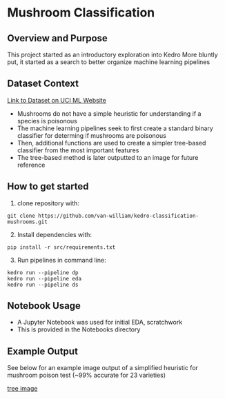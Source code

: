 # Mushroom Classification

## Overview and Purpose

This project started as an introductory exploration into Kedro
More bluntly put, it started as a search to better organize machine learning pipelines

## Dataset Context

[Link to Dataset on UCI ML Website](https://archive.ics.uci.edu/ml/datasets/mushroom)
- Mushrooms do not have a simple heuristic for understanding if a species is poisonous
- The machine learning pipelines seek to first create a standard binary classifier for determing if mushrooms are poisonous
- Then, additional functions are used to create a simpler tree-based classifier from the most important features
- The tree-based method is later outputted to an image for future reference 

## How to get started

1. clone repository with:
```
git clone https://github.com/van-william/kedro-classification-mushrooms.git
```
2. Install dependencies with:
```
pip install -r src/requirements.txt
```
3. Run pipelines in command line:
```
kedro run --pipeline dp
kedro run --pipeline eda
kedro run --pipeline ds
```

## Notebook Usage
- A Jupyter Notebook was used for initial EDA, scratchwork
- This is provided in the Notebooks directory

## Example Output
See below for an example image output of a simplified heuristic for mushroom poison test (~99% accurate for 23 varieties)

[tree image](./example_outputs/tree_image.png "Tree Classifier Overview")